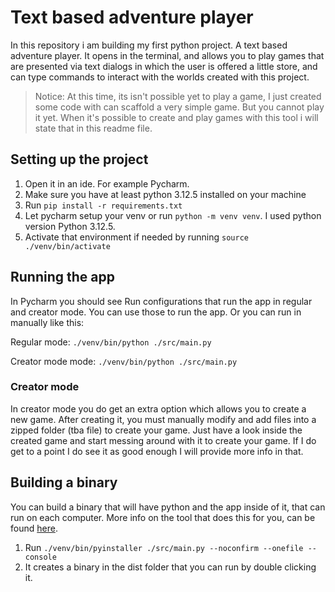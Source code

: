 # Text based adventure player
In this repository i am building my first python project.
A text based adventure player. It opens in the terminal, and allows you to play games
that are presented via text dialogs in which the user is offered a little store, and can
type commands to interact with the worlds created with this project.

> Notice:
At this time, its isn't possible yet to play a game, I just created some code with can scaffold a very simple game. 
But you cannot play it yet. When it's possible to create and play games with this tool i will state that in this
readme file.

## Setting up the project
1. Open it in an ide. For example Pycharm.
2. Make sure you have at least python 3.12.5 installed on your machine
3. Run ```pip install -r requirements.txt```
4. Let pycharm setup your venv or run ```python -m venv venv```. I used python version Python 3.12.5.
5. Activate that environment if needed by running ```source ./venv/bin/activate```

## Running the app
In Pycharm you should see Run configurations that run the app in regular and creator mode.
You can use those to run the app. Or you can run in manually like this:

Regular mode:
```./venv/bin/python ./src/main.py```

Creator mode mode:
```./venv/bin/python ./src/main.py```

### Creator mode
In creator mode you do get an extra option which allows you to create a new game.
After creating it, you must manually modify and add files into a zipped folder (tba file)
to create your game. Just have a look inside the created game and start messing around
with it to create your game. If I do get to a point I do see it as good enough I will 
provide more info in that.

## Building a binary
You can build a binary that will have python and the app inside of it, that can run
on each computer. More info on the tool that does this for you, 
can be found [here](https://pyinstaller.org/en/stable/).

1. Run ```./venv/bin/pyinstaller ./src/main.py --noconfirm --onefile --console```
2. It creates a binary in the dist folder that you can run by double clicking it.
